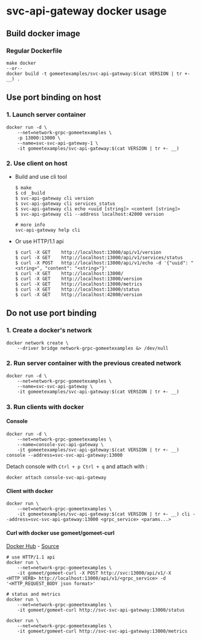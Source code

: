 # svc-api-gateway docker usage

## Build docker image

### Regular Dockerfile

```shell
make docker
--or--
docker build -t gomeetexamples/svc-api-gateway:$(cat VERSION | tr +- __) .
```

## Use port binding on host

### 1. Launch server container

```shell
docker run -d \
    --net=network-grpc-gomeetexamples \
    -p 13000:13000 \
    --name=svc-svc-api-gateway-1 \
    -it gomeetexamples/svc-api-gateway:$(cat VERSION | tr +- __)
```

### 2. Use client on host

- Build and use cli tool

  ```shell
  $ make
  $ cd _build
  $ svc-api-gateway cli version
  $ svc-api-gateway cli services_status
  $ svc-api-gateway cli echo <uuid [string]> <content [string]>
  $ svc-api-gateway cli --address localhost:42000 version

  # more info
  svc-api-gateway help cli
  ```

- Or use HTTP/1.1 api

  ```shell
  $ curl -X GET    http://localhost:13000/api/v1/version
  $ curl -X GET    http://localhost:13000/api/v1/services/status
  $ curl -X POST   http://localhost:13000/api/v1/echo -d '{"uuid": "<string>", "content": "<string>"}'
  $ curl -X GET    http://localhost:13000/
  $ curl -X GET    http://localhost:13000/version
  $ curl -X GET    http://localhost:13000/metrics
  $ curl -X GET    http://localhost:13000/status
  $ curl -X GET    http://localhost:42000/version
  ```

## Do not use port binding

### 1. Create a docker's network

```shell
docker network create \
    --driver bridge network-grpc-gomeetexamples &> /dev/null
```

### 2. Run server container with the previous created network

```shell
docker run -d \
    --net=network-grpc-gomeetexamples \
    --name=svc-svc-api-gateway \
    -it gomeetexamples/svc-api-gateway:$(cat VERSION | tr +- __)
```

### 3. Run clients with docker

#### Console

```shell
docker run -d \
    --net=network-grpc-gomeetexamples \
    --name=console-svc-api-gateway \
    -it gomeetexamples/svc-api-gateway:$(cat VERSION | tr +- __) console --address=svc-svc-api-gateway:13000
```

Detach console with `Ctrl + p Ctrl + q` and attach with :

```shell
docker attach console-svc-api-gateway
```

#### Client with docker

```shell
docker run \
    --net=network-grpc-gomeetexamples \
    -it gomeetexamples/svc-api-gateway:$(cat VERSION | tr +- __) cli --address=svc-svc-api-gateway:13000 <grpc_service> <params...>
```

#### Curl with docker use gomeet/gomeet-curl

[Docker Hub](https://hub.docker.com/r/gomeet/gomeet-curl/) - [Source](https://github.com/gomeet/gomeet-curl)

```shell
# use HTTP/1.1 api
docker run \
    --net=network-grpc-gomeetexamples \
    -it gomeet/gomeet-curl -X POST http://svc:13000/api/v1/-X <HTTP_VERB> http://localhost:13000/api/v1/<grpc_service> -d '<HTTP_REQUEST_BODY json format>'

# status and metrics
docker run \
    --net=network-grpc-gomeetexamples \
    -it gomeet/gomeet-curl http://svc-svc-api-gateway:13000/status

docker run \
    --net=network-grpc-gomeetexamples \
    -it gomeet/gomeet-curl http://svc-svc-api-gateway:13000/metrics
```
